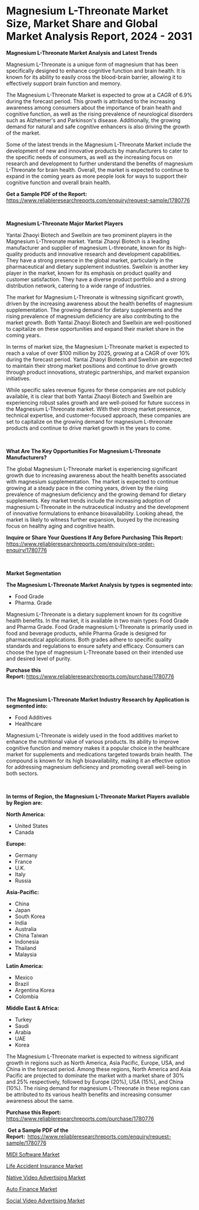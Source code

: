 <p><h1>Magnesium L-Threonate Market Size, Market Share and Global Market Analysis Report, 2024 - 2031</h1></p><p><strong>Magnesium L-Threonate Market Analysis and Latest Trends</strong></p>
<p><p>Magnesium L-Threonate is a unique form of magnesium that has been specifically designed to enhance cognitive function and brain health. It is known for its ability to easily cross the blood-brain barrier, allowing it to effectively support brain function and memory.</p><p>The Magnesium L-Threonate Market is expected to grow at a CAGR of 6.9% during the forecast period. This growth is attributed to the increasing awareness among consumers about the importance of brain health and cognitive function, as well as the rising prevalence of neurological disorders such as Alzheimer's and Parkinson's disease. Additionally, the growing demand for natural and safe cognitive enhancers is also driving the growth of the market.</p><p>Some of the latest trends in the Magnesium L-Threonate Market include the development of new and innovative products by manufacturers to cater to the specific needs of consumers, as well as the increasing focus on research and development to further understand the benefits of magnesium L-Threonate for brain health. Overall, the market is expected to continue to expand in the coming years as more people look for ways to support their cognitive function and overall brain health.</p></p>
<p><strong>Get a Sample PDF of the Report:&nbsp;</strong> <a href="https://www.reliableresearchreports.com/enquiry/request-sample/1780776">https://www.reliableresearchreports.com/enquiry/request-sample/1780776</a></p>
<p>&nbsp;</p>
<p><strong>Magnesium L-Threonate Major Market Players</strong></p>
<p><p>Yantai Zhaoyi Biotech and Swellxin are two prominent players in the Magnesium L-Threonate market. Yantai Zhaoyi Biotech is a leading manufacturer and supplier of magnesium L-threonate, known for its high-quality products and innovative research and development capabilities. They have a strong presence in the global market, particularly in the pharmaceutical and dietary supplement industries. Swellxin is another key player in the market, known for its emphasis on product quality and customer satisfaction. They have a diverse product portfolio and a strong distribution network, catering to a wide range of industries.</p><p>The market for Magnesium L-Threonate is witnessing significant growth, driven by the increasing awareness about the health benefits of magnesium supplementation. The growing demand for dietary supplements and the rising prevalence of magnesium deficiency are also contributing to the market growth. Both Yantai Zhaoyi Biotech and Swellxin are well-positioned to capitalize on these opportunities and expand their market share in the coming years.</p><p>In terms of market size, the Magnesium L-Threonate market is expected to reach a value of over $100 million by 2025, growing at a CAGR of over 10% during the forecast period. Yantai Zhaoyi Biotech and Swellxin are expected to maintain their strong market positions and continue to drive growth through product innovations, strategic partnerships, and market expansion initiatives.</p><p>While specific sales revenue figures for these companies are not publicly available, it is clear that both Yantai Zhaoyi Biotech and Swellxin are experiencing robust sales growth and are well-poised for future success in the Magnesium L-Threonate market. With their strong market presence, technical expertise, and customer-focused approach, these companies are set to capitalize on the growing demand for magnesium L-threonate products and continue to drive market growth in the years to come.</p></p>
<p>&nbsp;</p>
<p><strong>What Are The Key Opportunities For Magnesium L-Threonate Manufacturers?</strong></p>
<p><p>The global Magnesium L-Threonate market is experiencing significant growth due to increasing awareness about the health benefits associated with magnesium supplementation. The market is expected to continue growing at a steady pace in the coming years, driven by the rising prevalence of magnesium deficiency and the growing demand for dietary supplements. Key market trends include the increasing adoption of magnesium L-Threonate in the nutraceutical industry and the development of innovative formulations to enhance bioavailability. Looking ahead, the market is likely to witness further expansion, buoyed by the increasing focus on healthy aging and cognitive health.</p></p>
<p><strong>Inquire or Share Your Questions If Any Before Purchasing This Report:</strong> <a href="https://www.reliableresearchreports.com/enquiry/pre-order-enquiry/1780776">https://www.reliableresearchreports.com/enquiry/pre-order-enquiry/1780776</a></p>
<p>&nbsp;</p>
<p><strong>Market Segmentation</strong></p>
<p><strong>The Magnesium L-Threonate Market Analysis by types is segmented into:</strong></p>
<p><ul><li>Food Grade</li><li>Pharma. Grade</li></ul></p>
<p><p>Magnesium L-Threonate is a dietary supplement known for its cognitive health benefits. In the market, it is available in two main types: Food Grade and Pharma Grade. Food Grade magnesium L-Threonate is primarily used in food and beverage products, while Pharma Grade is designed for pharmaceutical applications. Both grades adhere to specific quality standards and regulations to ensure safety and efficacy. Consumers can choose the type of magnesium L-Threonate based on their intended use and desired level of purity.</p></p>
<p><strong>Purchase this Report:&nbsp;</strong><a href="https://www.reliableresearchreports.com/purchase/1780776">https://www.reliableresearchreports.com/purchase/1780776</a></p>
<p>&nbsp;</p>
<p><strong>The Magnesium L-Threonate Market Industry Research by Application is segmented into:</strong></p>
<p><ul><li>Food Additives</li><li>Healthcare</li></ul></p>
<p><p>Magnesium L-Threonate is widely used in the food additives market to enhance the nutritional value of various products. Its ability to improve cognitive function and memory makes it a popular choice in the healthcare market for supplements and medications targeted towards brain health. The compound is known for its high bioavailability, making it an effective option for addressing magnesium deficiency and promoting overall well-being in both sectors.</p></p>
<p>&nbsp;</p>
<p><strong>In terms of Region, the Magnesium L-Threonate Market Players available by Region are:</strong></p>
<p>
    <p> <strong> North America: </strong>
        <ul>
            <li>United States</li>
            <li>Canada</li>
        </ul>
        </p> 
    <p> <strong> Europe: </strong>
        <ul>
            <li>Germany</li>
            <li>France</li>
            <li>U.K.</li>
            <li>Italy</li>
            <li>Russia</li>
        </ul>
        </p> 
    <p> <strong> Asia-Pacific: </strong>
        <ul>
            <li>China</li>
            <li>Japan</li>
            <li>South Korea</li>
            <li>India</li>
            <li>Australia</li>
            <li>China Taiwan</li>
            <li>Indonesia</li>
            <li>Thailand</li>
            <li>Malaysia</li>
        </ul>
        </p> 
    <p> <strong> Latin America: </strong>
        <ul>
            <li>Mexico</li>
            <li>Brazil</li>
            <li>Argentina Korea</li>
            <li>Colombia</li>
        </ul>
        </p> 
    <p> <strong> Middle East & Africa: </strong>
        <ul>
            <li>Turkey</li>
            <li>Saudi</li>
            <li>Arabia</li>
            <li>UAE</li>
            <li>Korea</li>
        </ul>
    </p>
    </p>
<p><p>The Magnesium L-Threonate market is expected to witness significant growth in regions such as North America, Asia Pacific, Europe, USA, and China in the forecast period. Among these regions, North America and Asia Pacific are projected to dominate the market with a market share of 30% and 25% respectively, followed by Europe (20%), USA (15%), and China (10%). The rising demand for magnesium L-Threonate in these regions can be attributed to its various health benefits and increasing consumer awareness about the same.</p></p>
<p><strong>Purchase this Report: </strong><a href="https://www.reliableresearchreports.com/purchase/1780776">https://www.reliableresearchreports.com/purchase/1780776</a></p>
<p>&nbsp;<strong>Get a Sample PDF of the Report:&nbsp;&nbsp;</strong><a href="https://www.reliableresearchreports.com/enquiry/request-sample/1780776">https://www.reliableresearchreports.com/enquiry/request-sample/1780776</a></p>
<p><strong></strong></p>
<p><p><a href="https://medium.com/@lacyquitzon/midi-software-market-trends-forecast-and-competitive-analysis-to-2031-4979cc0c3c4d">MIDI Software Market</a></p><p><a href="https://medium.com/@damionrunte/life-accident-insurance-market-furnishes-information-on-market-share-market-trends-and-market-088c799deb33">Life Accident Insurance Market</a></p><p><a href="https://medium.com/@kennethjensen27/native-video-advertising-market-size-cagr-trends-2024-2030-5771318fe93f">Native Video Advertising Market</a></p><p><a href="https://medium.com/@damionrunte/auto-finance-market-report-reveals-the-latest-trends-and-growth-opportunities-of-this-market-005b73693aa3">Auto Finance Market</a></p><p><a href="https://medium.com/@kennethjensen27/social-video-advertising-market-insights-into-market-cagr-market-trends-and-growth-strategies-f969bbc8aa25">Social Video Advertising Market</a></p></p>